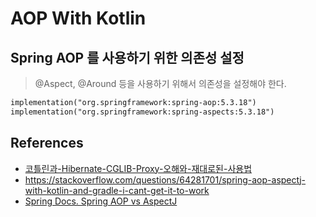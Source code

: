 # AOP With Kotlin

## Spring AOP 를 사용하기 위한 의존성 설정

> @Aspect, @Around 등을 사용하기 위해서 의존성을 설정해야 한다.

```xml
implementation("org.springframework:spring-aop:5.3.18")
implementation("org.springframework:spring-aspects:5.3.18")
```

## References

- [코틀린과-Hibernate-CGLIB-Proxy-오해와-재대로된-사용법](https://alkhwa-113.tistory.com/entry/%EC%BD%94%ED%8B%80%EB%A6%B0%EA%B3%BC-Hibernate-CGLIB-Proxy-%EC%9E%AC%EB%8C%80%EB%A1%9C%EB%90%9C-%EC%82%AC%EC%9A%A9%EB%B2%95%EA%B3%BC-%EC%98%A4%ED%95%B4-1)
- https://stackoverflow.com/questions/64281701/spring-aop-aspectj-with-kotlin-and-gradle-i-cant-get-it-to-work
- [Spring Docs. Spring AOP vs AspectJ](https://docs.spring.io/spring-framework/docs/current/reference/html/core.html#aop-choosing)
